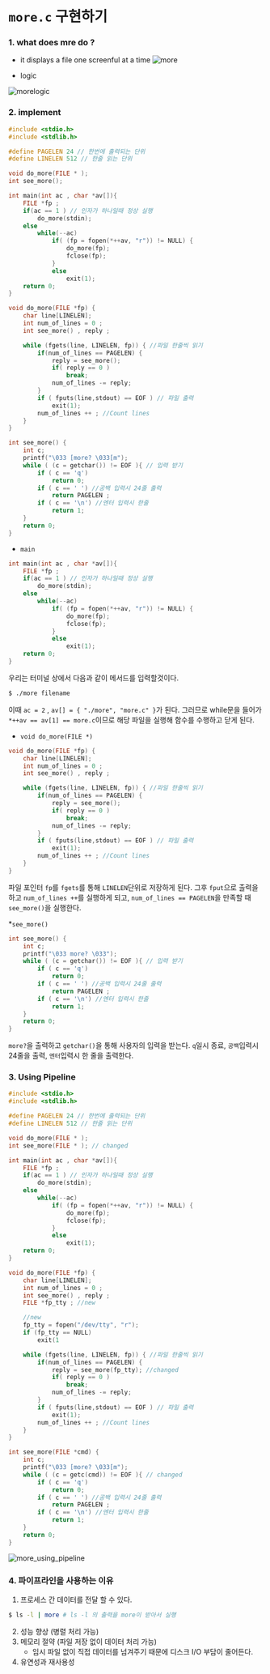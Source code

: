 # `more.c` 구현하기
### 1. what does mre do ?
* it displays a file one screenful at a time
![more](../assets/more/more_1.png)

* logic

![morelogic](../assets/more/more_2.png)

### 2. implement
``` c
#include <stdio.h>
#include <stdlib.h>

#define PAGELEN 24 // 한번에 출력되는 단위
#define LINELEN 512 // 한줄 읽는 단위

void do_more(FILE * );
int see_more();

int main(int ac , char *av[]){
    FILE *fp ;
    if(ac == 1 ) // 인자가 하나일때 정상 실행
        do_more(stdin);
    else
        while(--ac)
            if( (fp = fopen(*++av, "r")) != NULL) {
                do_more(fp);
                fclose(fp);
            }
            else   
                exit(1);
    return 0;
}

void do_more(FILE *fp) {
    char line[LINELEN];
    int num_of_lines = 0 ;
    int see_more() , reply ;

    while (fgets(line, LINELEN, fp)) { //파일 한줄씩 읽기
        if(num_of_lines == PAGELEN) {
            reply = see_more();
            if( reply == 0 ) 
                break;
            num_of_lines -= reply;
        }
        if ( fputs(line,stdout) == EOF ) // 파일 출력
            exit(1);
        num_of_lines ++ ; //Count lines
    }
}

int see_more() {
    int c; 
    printf("\033 [more? \033[m");
    while ( (c = getchar()) != EOF ){ // 입력 받기
        if ( c == 'q')
            return 0;
        if ( c == ' ') //공백 입력시 24줄 출력
            return PAGELEN ;
        if ( c == '\n') //엔터 입력시 한줄
            return 1;
    }
    return 0;
}
```

* `main` 
``` c
int main(int ac , char *av[]){
    FILE *fp ;
    if(ac == 1 ) // 인자가 하나일때 정상 실행
        do_more(stdin);
    else
        while(--ac)
            if( (fp = fopen(*++av, "r")) != NULL) {
                do_more(fp);
                fclose(fp);
            }
            else   
                exit(1);
    return 0;
}
```
우리는 터미널 상에서 다음과 같이 메서드를 입력할것이다.
``` bash
$ ./more filename
``` 
이때 `ac = 2` , `av[] = { "./more", "more.c" }`가 된다.
그러므로 while문을 들어가 `*++av == av[1] == more.c`이므로 해당 파일을 실행해 함수를 수행하고 닫게 된다.

* `void do_more(FILE *)`
``` c
void do_more(FILE *fp) {
    char line[LINELEN];
    int num_of_lines = 0 ;
    int see_more() , reply ;

    while (fgets(line, LINELEN, fp)) { //파일 한줄씩 읽기
        if(num_of_lines == PAGELEN) {
            reply = see_more();
            if( reply == 0 ) 
                break;
            num_of_lines -= reply;
        }
        if ( fputs(line,stdout) == EOF ) // 파일 출력
            exit(1);
        num_of_lines ++ ; //Count lines
    }
}
```
파일 포인터 `fp`를 `fgets`를 통해 `LINELEN`단위로 저장하게 된다.
그후 `fput`으로 출력을 하고 `num_of_lines ++`를 실행하게 되고,
`num_of_lines == PAGELEN`을 만족할 때 `see_more()`을 실행한다.

*`see_more()`
``` c
int see_more() {
    int c; 
    printf("\033 more? \033");
    while ( (c = getchar()) != EOF ){ // 입력 받기
        if ( c == 'q')
            return 0;
        if ( c == ' ') //공백 입력시 24줄 출력
            return PAGELEN ;
        if ( c == '\n') //엔터 입력시 한줄
            return 1;
    }
    return 0;
}
```
`more?`을 출력하고 `getchar()`을 통해 사용자의 입력을 받는다.
`q`일시 종료, `공백`입력시 24줄을 출력, `엔터`입력시 한 줄을 출력한다.

### 3. Using Pipeline
```c
#include <stdio.h>
#include <stdlib.h>

#define PAGELEN 24 // 한번에 출력되는 단위
#define LINELEN 512 // 한줄 읽는 단위

void do_more(FILE * );
int see_more(FILE * ); // changed

int main(int ac , char *av[]){
    FILE *fp ;
    if(ac == 1 ) // 인자가 하나일때 정상 실행
        do_more(stdin);
    else
        while(--ac)
            if( (fp = fopen(*++av, "r")) != NULL) {
                do_more(fp);
                fclose(fp);
            }
            else   
                exit(1);
    return 0;
}

void do_more(FILE *fp) {
    char line[LINELEN];
    int num_of_lines = 0 ;
    int see_more() , reply ;
    FILE *fp_tty ; //new

    //new
    fp_tty = fopen("/dev/tty", "r");
    if (fp_tty == NULL) 
        exit(1

    while (fgets(line, LINELEN, fp)) { //파일 한줄씩 읽기
        if(num_of_lines == PAGELEN) {
            reply = see_more(fp_tty); //changed
            if( reply == 0 ) 
                break;
            num_of_lines -= reply;
        }
        if ( fputs(line,stdout) == EOF ) // 파일 출력
            exit(1);
        num_of_lines ++ ; //Count lines
    }
}

int see_more(FILE *cmd) {
    int c; 
    printf("\033 [more? \033[m");
    while ( (c = getc(cmd)) != EOF ){ // changed
        if ( c == 'q')
            return 0;
        if ( c == ' ') //공백 입력시 24줄 출력
            return PAGELEN ;
        if ( c == '\n') //엔터 입력시 한줄
            return 1;
    }
    return 0;
}
```
![more_using_pipeline](../assets/more/more_3.png)

### 4. 파이프라인을 사용하는 이유
1. 프로세스 간 데이터를 전달 할 수 있다.
``` bash
$ ls -l | more # ls -l 의 출력을 more이 받아서 실행
```
2. 성능 향상 (병렬 처리 가능)
3. 메모리 절약 (파일 저장 없이 데이터 처리 가능)
    - 임시 파일 없이 직접 데이터를 넘겨주기 때문에 디스크 I/O 부담이 줄어든다.
4. 유연성과 재사용성